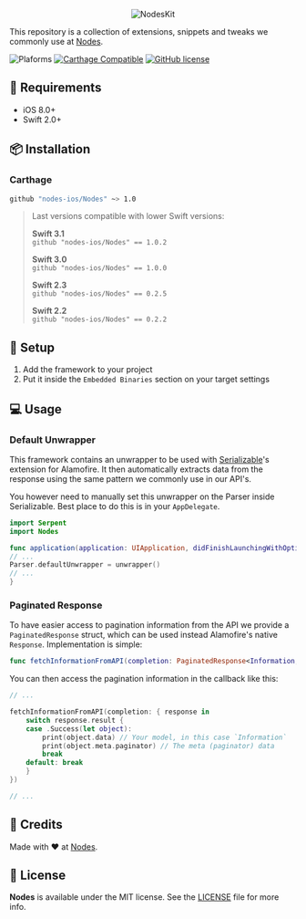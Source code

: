 <p align="center">
  <img src="https://d1gwekl0pol55k.cloudfront.net/image/nstack/translate_values/NodesKit-medium_8SRCWP7w4D.png" alt="NodesKit"/>
</p>


This repository is a collection of extensions, snippets and tweaks we commonly use at [Nodes](http://nodesagency.com).

![Plaforms](https://img.shields.io/badge/platform-iOS-lightgrey.svg)
[![Carthage Compatible](https://img.shields.io/badge/Carthage-compatible-4BC51D.svg?style=flat)](https://github.com/Carthage/Carthage)
[![GitHub license](https://img.shields.io/badge/license-MIT-blue.svg)](https://github.com/nodes-ios/Serializable/blob/master/LICENSE)

## 📝 Requirements

* iOS 8.0+
* Swift 2.0+

## 📦 Installation

### Carthage
~~~bash
github "nodes-ios/Nodes" ~> 1.0
~~~

> Last versions compatible with lower Swift versions:  
>
> **Swift 3.1**  
> `github "nodes-ios/Nodes" == 1.0.2`
>
> **Swift 3.0**  
> `github "nodes-ios/Nodes" == 1.0.0`
>
> **Swift 2.3**  
> `github "nodes-ios/Nodes" == 0.2.5`
>
> **Swift 2.2**  
> `github "nodes-ios/Nodes" == 0.2.2`


## 🔧 Setup

1. Add the framework to your project
2. Put it inside the `Embedded Binaries` section on your target settings

## 💻 Usage

### Default Unwrapper

This framework contains an unwrapper to be used with [Serializable](https://github.com/nodes-ios/Serializable)'s extension for Alamofire. It then automatically extracts data from the response using the same pattern we commonly use in our API's.

You however need to manually set this unwrapper on the Parser inside Serializable. Best place to do this is in your `AppDelegate`.

```swift
import Serpent
import Nodes

func application(application: UIApplication, didFinishLaunchingWithOptions launchOptions: [NSObject: AnyObject]?) -> Bool {
// ...
Parser.defaultUnwrapper = unwrapper()
// ...
}
```

### Paginated Response

To have easier access to pagination information from the API we provide a `PaginatedResponse` struct, which can be used instead Alamofire's native `Response`. Implementation is simple:

```swift
func fetchInformationFromAPI(completion: PaginatedResponse<Information, NSError> -> Void) {}
```

You can then access the pagination information in the callback like this:

```swift
// ...

fetchInformationFromAPI(completion: { response in 
	switch response.result {
	case .Success(let object):
		print(object.data) // Your model, in this case `Information`
		print(object.meta.paginator) // The meta (paginator) data
		break
	default: break
	}
})

// ...
```


## 👥 Credits
Made with ❤️ at [Nodes](http://nodesagency.com).

## 📄 License
**Nodes** is available under the MIT license. See the [LICENSE](https://github.com/nodes-ios/Nodes/blob/master/LICENSE) file for more info.
